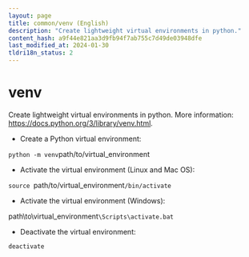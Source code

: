 ```yaml
---
layout: page
title: common/venv (English)
description: "Create lightweight virtual environments in python."
content_hash: a9f44e821aa3d9fb94f7ab755c7d49de03948dfe
last_modified_at: 2024-01-30
tldri18n_status: 2
---
```

# venv

Create lightweight virtual environments in python.
More information: <https://docs.python.org/3/library/venv.html>.

- Create a Python virtual environment:

` python -m venv `<span class="tldr-var badge badge-pill bg-dark-lm bg-white-dm text-white-lm text-dark-dm font-weight-bold">path/to/virtual_environment</span>

- Activate the virtual environment (Linux and Mac OS):

`source `<span class="tldr-var badge badge-pill bg-dark-lm bg-white-dm text-white-lm text-dark-dm font-weight-bold">path/to/virtual_environment</span>`/bin/activate`

- Activate the virtual environment (Windows):

<span class="tldr-var badge badge-pill bg-dark-lm bg-white-dm text-white-lm text-dark-dm font-weight-bold">path\to\virtual_environment</span>`\Scripts\activate.bat`

- Deactivate the virtual environment:

`deactivate`

